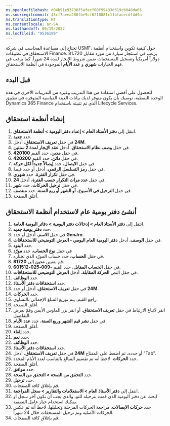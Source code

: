 ```yaml
---
ms.openlocfilehash: d04b91e93738f5afecf60f99433d319cb048da65
ms.sourcegitcommit: 43cf7aeea286fbe9cf6210881c11bfacecdf4d9a
ms.translationtype: HT
ms.contentlocale: ar-SA
ms.lasthandoff: 09/19/2022
ms.locfileid: "9536199"
---
```

تحتاج إلى مساعدة المحاسب في شركة USMF، حول كيفية تكوين واستخدام أنظمة الاستحقاق في تطبيقات Finance. يرغب في استئجار سيارة من مورد مقابل 81،720 دولاراً أمريكياً وتسجيل المستحقات ضمن شروط الإيجار لمدة 24 شهراً. كما يرغب في فهم الخيارات **شهري** و **عدد الأيام** الموجودة في أنظمة الاستحقاق. 

## <a name="before-you-begin"></a>قبل البدء 

للحصول على أقصى استفادة من هذا التدريب وغيره من التدريبات الأخرى في هذه الوحدة النمطية، نوصيك بأن يكون متوفر لديك بيانات العينة القياسية المتوفرة في تطبيق Dynamics 365 Finance الذي تم تثبيته باستخدام Lifecycle Services. 

## <a name="create-accrual-schemes"></a>إنشاء أنظمة استحقاق 

1.  انتقل إلى **دفتر الأستاذ العام > إعداد دفتر اليومية > أنظمة الاستحقاق**.
2.  حدد **جديد‎**.
3.  في حقل **تعريف الاستحقاق**، أدخل **‎24M**.
4.  في حقل **وصف نظام الاستحقاق**، أدخل **عقد الإيجار لمدة 2 سنتين**.
5.  في حقل **مدين**، حدد القيم **420100**.
6.  في حقل **دائن**، حدد القيم **420200**.
7.  في حقل **الايصال**، حدد **إيصالاً جديداً لكل حركة**.
8.  في حقل **رمز التسلسل الرقمي**، أدخل أو حدد قيمةً.
9.  في حقل **تكرار الفترة**، حدد **شهري**.
10. في حقل **عدد مرات التكرار حسب الفترة**، أدخل **24**.
11. في حقل **ترحيل الحركات**، حدد **شهر**.
12. في حقل **الترحيل في الأسبوع**، **أو الشهر أو ربع السنة**، حدد **منتصف**.
13. أغلق الصفحة.


## <a name="create-general-journal-to-use-accrual-schemes"></a>أنشئ دفتر يومية عام لاستخدام أنظمة الاستحقاق 

1.  انتقل إلى **دفتر الأستاذ العام > إدخالات دفتر اليومية > دفاتر اليومية العامة**.
2.  حدد **دفتر يومية جديد**.
3.  في حقل **الاسم**، أدخل أو حدد **GenJrn‎**. 
4.  في حقل **الوصف**، أدخل **دفتر اليومية العام اليومي - العرض التوضيحي للاستحقاقات**.
5.  حدد **البنود**.
6.  في حقل **نوع الحساب**، حدد **مورّد**
7.  في حقل **الحساب**، حدد حساب المورّد الذي تختاره.
8.  قم بتعيين **مدين** إلى **81720**.
9.  في حقل **الحساب المقابل**، حدد القيم **-009-025-601512**.
10. في حقل النص **الحركة المقابلة**، أدخل **العرض التوضيحي للاستحقاقات**.
11. حدد **الوظائف**.
12. حدد **استحقاقات دفتر الأستاذ**.
13. في حقل **تعريف الاستحقاق**، أدخل أو حدد **‎24M**.
14. حدد **الحركات**.
15. راجع القيم. يتم توزيع المبلغ الإجمالي بالتساوي.
16. أغلق الصفحة.
17. انقر لاتباع الارتباط في حقل **تعريف الاستحقاق**، أو انقر بزر الماوس الأيمن وقمّ بعرض التفاصيل.
18. في حقل **نشر قيم الشهر وربع السنة**، حدد **عدد الأيام**.
19. أغلق الصفحة.
20. حدد **إلغاء**.
21. حدد **نعم**.
22. حدد **الوظائف**.
23. حدد **استحقاقات دفتر الأستاذ**.
24. في حقل **تعريف الاستحقاق**، أدخل **‎24M** أو حدده، ثم اضغط على المفتاح "Tab".
25. حدد **الحركات**. لاحظ أنه تم تقسيم المبالغ بالتناسب لعدد الأيام المحدد.
26. أغلق الصفحة.
27. حدد **موافق**.
28. حدد **التحقق من الصحة > التحقق من الصحة**.
29. حدد **ترحيل**.
30. قم بإغلاق كافة الصفحات.
31. انتقل إلى **دفتر الأستاذ العام > الاستعلامات والتقارير > سجل المراجعة**.
32. ابحث عن دفتر اليومية الذي قمت بترحيله للتو، والذي يجب أن نكون آخر سجل أو يمكنك استخدام خيار عامل التصفية.
33. حدد **حركات الايصالات**. مراجعة الحركات المرحلة وتحليلها. لاحظ أنه تم عكس الحركات الأصلية وتم ترحيل المستحقات خلال 24 شهراً.
35. قم بإغلاق كافة الصفحات.

